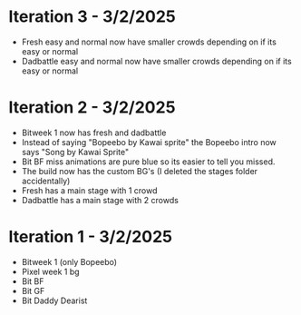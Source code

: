 # Iteration 3 - 3/2/2025
- Fresh easy and normal now have smaller crowds depending on if its easy or normal
- Dadbattle easy and normal now have smaller crowds depending on if its easy or normal

# Iteration 2 - 3/2/2025
- Bitweek 1 now has fresh and dadbattle
- Instead of saying "Bopeebo by Kawai sprite" the Bopeebo intro now says "Song by Kawai Sprite"
- Bit BF miss animations are pure blue so its easier to tell you missed.
- The build now has the custom BG's (I deleted the stages folder accidentally)
- Fresh has a main stage with 1 crowd
- Dadbattle has a main stage with 2 crowds

# Iteration 1 - 3/2/2025
- Bitweek 1 (only Bopeebo)
- Pixel week 1 bg
- Bit BF
- Bit GF
- Bit Daddy Dearist
